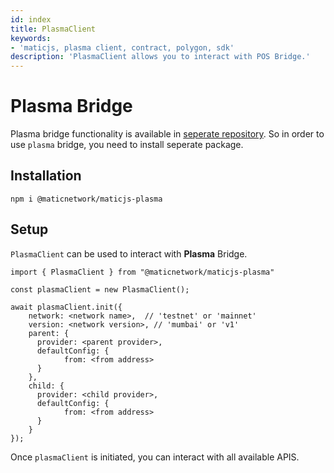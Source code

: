 ```yaml
---
id: index
title: PlasmaClient
keywords: 
- 'maticjs, plasma client, contract, polygon, sdk'
description: 'PlasmaClient allows you to interact with POS Bridge.'
---
```


# Plasma Bridge

Plasma bridge functionality is available in [seperate repository](https://github.com/candleplatforms/maticjs-plasma). So in order to use `plasma` bridge, you need to install seperate package.

## Installation

```
npm i @maticnetwork/maticjs-plasma
```

## Setup

`PlasmaClient` can be used to interact with **Plasma** Bridge.

```
import { PlasmaClient } from "@maticnetwork/maticjs-plasma"

const plasmaClient = new PlasmaClient();

await plasmaClient.init({
    network: <network name>,  // 'testnet' or 'mainnet'
    version: <network version>, // 'mumbai' or 'v1'
    parent: {
      provider: <parent provider>,
      defaultConfig: {
            from: <from address>
      }
    },
    child: {
      provider: <child provider>,
      defaultConfig: {
            from: <from address>
      }
    }
});

```

Once `plasmaClient` is initiated, you can interact with all available APIS.
